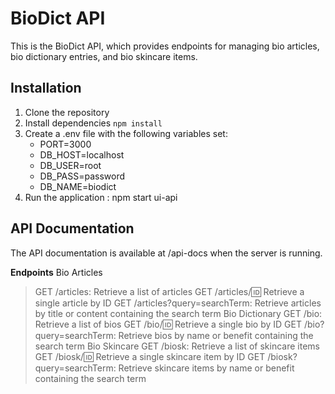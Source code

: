 # BioDict API

This is the BioDict API, which provides endpoints for managing bio articles, bio dictionary entries, and bio skincare items.

## Installation
1. Clone the repository
2. Install dependencies `npm install`
3. Create a .env file with the following variables set:
    - PORT=3000
    - DB_HOST=localhost
    - DB_USER=root
    - DB_PASS=password
    - DB_NAME=biodict
4. Run the application : npm start ui-api

## API Documentation
The API documentation is available at /api-docs when the server is running.

**Endpoints**
Bio Articles
>GET /articles: Retrieve a list of articles
>GET /articles/:id: Retrieve a single article by ID
>GET /articles?query=searchTerm: Retrieve articles by title or content containing the search term
Bio Dictionary
>GET /bio: Retrieve a list of bios
>GET /bio/:id: Retrieve a single bio by ID
>GET /bio?query=searchTerm: Retrieve bios by name or benefit containing the search term
Bio Skincare
>GET /biosk: Retrieve a list of skincare items
>GET /biosk/:id: Retrieve a single skincare item by ID
>GET /biosk?query=searchTerm: Retrieve skincare items by name or benefit containing the search term
   